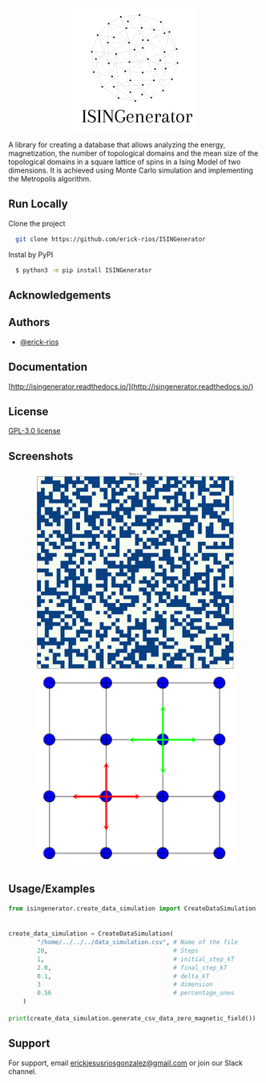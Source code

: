 <p align="center">
  <img src="/images/ISINGenerator(3).png" alt="Descripción de la imagen" width="250">
</p>


A library for creating a database that allows analyzing the energy, magnetization, the number of topological domains and the mean size of the topological domains in a square lattice of spins in a Ising Model of two dimensions. It is achieved using Monte Carlo simulation and implementing the Metropolis algorithm.


## Run Locally

Clone the project

```bash
  git clone https://github.com/erick-rios/ISINGenerator
```
Instal by PyPI

```bash
  $ python3 -m pip install ISINGenerator
```
## Acknowledgements

## Authors

- [@erick-rios](https://github.com/erick-rios)

## Documentation

[http://isingenerator.readthedocs.io/](http://isingenerator.readthedocs.io/)


## License

[GPL-3.0 license](https://choosealicense.com/licenses/gpl-3.0/)

## Screenshots

<p align="center">
  <img src="/images/isingit.png" width="400" />
  <img src="/images/Screenshot 2023-06-19 at 14-06-59 PrTr_UAM_IZT.png" width="400" /> 
</p>



## Usage/Examples

```py
from isingenerator.create_data_simulation import CreateDataSimulation 


create_data_simulation = CreateDataSimulation(
        "/home/../../../data_simulation.csv", # Name of the file
        20,                                   # Steps
        1,                                    # initial_step_kT
        2.0,                                  # final_step_kT
        0.1,                                  # delta_kT
        3                                     # dimension
        0.56                                  # percentage_ones
    )

print(create_data_simulation.generate_csv_data_zero_magnetic_field())
```
## Support

For support, email erickjesusriosgonzalez@gmail.com or join our Slack channel.
